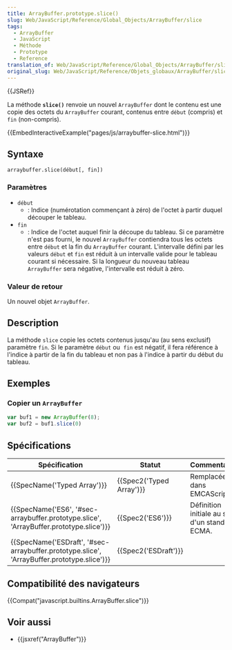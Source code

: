 ```yaml
---
title: ArrayBuffer.prototype.slice()
slug: Web/JavaScript/Reference/Global_Objects/ArrayBuffer/slice
tags:
  - ArrayBuffer
  - JavaScript
  - Méthode
  - Prototype
  - Reference
translation_of: Web/JavaScript/Reference/Global_Objects/ArrayBuffer/slice
original_slug: Web/JavaScript/Reference/Objets_globaux/ArrayBuffer/slice
---
```

{{JSRef}}

La méthode **`slice()`** renvoie un nouvel `ArrayBuffer` dont le contenu est une copie des octets du `ArrayBuffer` courant, contenus entre `début` (compris) et `fin` (non-compris).

{{EmbedInteractiveExample("pages/js/arraybuffer-slice.html")}}

## Syntaxe

    arraybuffer.slice(début[, fin])

### Paramètres

- `début`
  - : Indice (numérotation commençant à zéro) de l'octet à partir duquel découper le tableau.
- `fin`
  - : Indice de l'octet auquel finir la découpe du tableau. Si ce paramètre n'est pas fourni, le nouvel `ArrayBuffer` contiendra tous les octets entre `début` et la fin du `ArrayBuffer` courant. L'intervalle défini par les valeurs `début` et `fin` est réduit à un intervalle valide pour le tableau courant si nécessaire. Si la longueur du nouveau tableau `ArrayBuffer` sera négative, l'intervalle est réduit à zéro.

### Valeur de retour

Un nouvel objet `ArrayBuffer`.

## Description

La méthode `slice` copie les octets contenus jusqu'au (au sens exclusif) paramètre `fin`. Si le paramètre `début` ou  `fin` est négatif, il fera référence à l'indice à partir de la fin du tableau et non pas à l'indice à partir du début du tableau.

## Exemples

### Copier un `ArrayBuffer`

```js
var buf1 = new ArrayBuffer(8);
var buf2 = buf1.slice(0)
```

## Spécifications

| Spécification                                                                                                            | Statut                           | Commentaires                                    |
| ------------------------------------------------------------------------------------------------------------------------ | -------------------------------- | ----------------------------------------------- |
| {{SpecName('Typed Array')}}                                                                                     | {{Spec2('Typed Array')}} | Remplacée dans EMCAScript 6.                    |
| {{SpecName('ES6', '#sec-arraybuffer.prototype.slice', 'ArrayBuffer.prototype.slice')}}     | {{Spec2('ES6')}}             | Définition initiale au sein d'un standard ECMA. |
| {{SpecName('ESDraft', '#sec-arraybuffer.prototype.slice', 'ArrayBuffer.prototype.slice')}} | {{Spec2('ESDraft')}}     |                                                 |

## Compatibilité des navigateurs

{{Compat("javascript.builtins.ArrayBuffer.slice")}}

## Voir aussi

- {{jsxref("ArrayBuffer")}}
